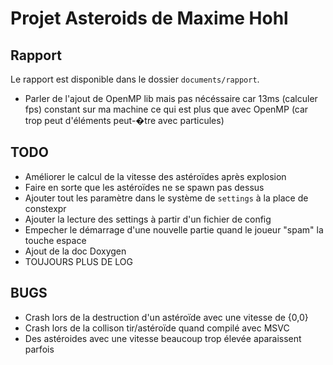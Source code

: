 Projet Asteroids de Maxime Hohl
===============================

Rapport
-------

Le rapport est disponible dans le dossier `documents/rapport`.

 - Parler de l'ajout de OpenMP lib mais pas nécéssaire car 13ms (calculer fps) 
   constant sur ma machine ce qui est plus que avec OpenMP (car trop peut 
   d'éléments peut-�tre avec particules)

TODO
----
 - Améliorer le calcul de la vitesse des astéroïdes après explosion
 - Faire en sorte que les astéroïdes ne se spawn pas dessus
 - Ajouter tout les paramètre dans le système de `settings` à la place de constexpr
 - Ajouter la lecture des settings à partir d'un fichier de config
 - Empecher le démarrage d'une nouvelle partie quand le joueur "spam" la touche espace
 - Ajout de la doc Doxygen
 - TOUJOURS PLUS DE LOG

BUGS
----
 - Crash lors de la destruction d'un astéroïde avec une vitesse de {0,0}
 - Crash lors de la collison tir/astéroïde quand compilé avec MSVC
 - Des astéroides avec une vitesse beaucoup trop élevée aparaissent parfois
